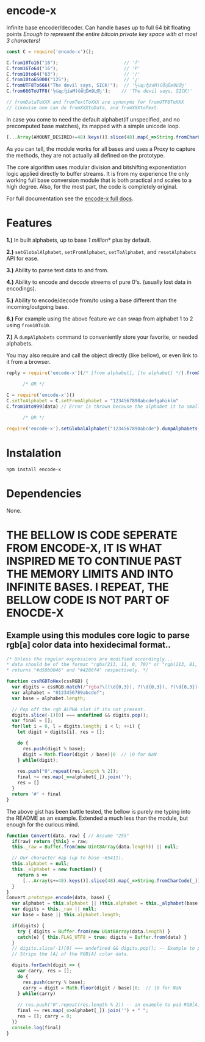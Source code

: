 # encode-x
Infinite base encoder/decoder. Can handle bases up to full 64 bit floating points _Enough to represent the entire bitcoin private key space with at most 3 characters!_

```javascript
const C = require('encode-x')();

C.from10To16("16");                        // 'f'
C.from16To64("16");                        // 'P'
C.from10to64("63");                        // '/'
C.from10to65000("125");                    // '¿'
C.fromUTF8To666("The devil says, SICK!");  // '½Ǥɰ:ɧźaM)ûȭǉĎʍ9ĿƢȷ'
C.from666ToUTF8('½Ǥɰ:ɧźaM)ûȭǉĎʍ9ĿƢȷ');    // 'The devil says, SICK!'

// fromDataToXXX and fromTextToXXX are synonyms for fromUTF8ToXXX
// likewise one can do fromXXXtoData, and fromXXXtoText.
```

In case you come to need the default alphabet(if unspecified, and no precomputed base matches), its mapped with a simple unicode loop.

```javascript
[...Array(AMOUNT_DESIRED+=48).keys()].slice(48).map(_=>String.fromCharCode(_))
```
As you can tell, the module works for all bases and uses a Proxy to capture the methods, they are not actually all defined on the prototype.

The core algorithm uses modular division and bitshifting exponentiation logic applied directly to buffer streams. It is from my experience
the only working full base conversion module that is both practical and scales to a high degree. Also, for the most part, the code is completely original.

For full documentation see the [encode-x full docs](https://ileathan.github.io/encode-x).

# Features

**1.)** In built alphabets, up to base *1 million** plus by default.

**2.)** `setGlobalAlphabet`, `setFromAlphabet`, `setToAlphabet`, and `resetAlphabets` API for ease.

**3.)** Ability to parse text data to and from.

**4.)** Ability to encode and decode streems of pure 0's. (usually lost data in encodings).

**5.)** Ability to encode/decode from/to using a base different than the incoming/outgoing base.

**6.)** For example using the above feature we can swap from alphabet 1 to 2 using `from10To10`.

**7.)** A `dumpAlphabets` command to conveniently store your favorite, or needed alphabets.

You may also require and call the object directly (like bellow), or even link to it from a browser. 

```javascript
reply = require('encode-x')(/* [from alphabet], [to alphabet] */).fromXXXtoXXX(data) 
     
      /* OR */

C = require('encode-x')()
C.setToAlphabet = C.setFromAlphabet = "1234567890abcdefgahiklm"
C.from10to999(data) // Error is thrown because the alphabet it to small for base999.

      /* OR */

require('encode-x').setGlobalAlphabet("1234567890abcde").dumpAlphabets().from64To100(/*...*/);
```

# Instalation

```npm install encode-x```

# Dependencies

None.

<p>

# THE BELLOW IS CODE SEPERATE FROM ENCODE-X, IT IS WHAT INSPIRED ME TO CONTINUE PAST THE MEMORY LIMITS AND INTO INFINITE BASES. I REPEAT, THE BELLOW CODE IS __NOT PART OF ENOCDE-X__


## Example using this modules core logic to parse rgb[a] color data into hexidecimal format..

```javascript
/* Unless the regular expressions are modified accordingly...
* data should be of the format "rgba(213, 11, 0, 70)" or "rgb(113, 81, 70)"
* returns "#d50b0046" and "#4286f4" respectively. */

function cssRGBToHex(cssRGB) {
  var digits = cssRGB.match(/^rgba?\((\d{0,3}), ?(\d{0,3}), ?(\d{0,3})(?:, ?(\d{0,3})\))?\)?$/).slice(1);
  var alphabet = "0123456789abcdef";
  var base = alphabet.length;

  // Pop off the rgb ALPHA slot if its not present.
  digits.slice(-1)[0] === undefined && digits.pop();
  var final = [];
  for(let i = 0, l = digits.length; i < l; ++i) {
    let digit = digits[i], res = []; 

    do {
      res.push(digit % base);
      digit = Math.floor(digit / base)|0  // |0 for NaN
    } while(digit);
  
    res.push("0".repeat(res.length % 2));
    final += res.map(_=>alphabet[_]).join('');
    res = []
  }
  return '#' + final
} 
```

The above gist has been battle tested, the bellow is purely me typing into the README as an example.
Extended a much less than the module, but enough for the curious mind.

```javascript
function Convert(data, raw) { // Assume "255"
  if(raw) return {this} = raw;
  this._raw = Buffer.from(new Uint8Array(data.length)) || null;

  // Our character map (up to base ~65411).
  this.alphabet = null;
  this._alphabet = new function() { 
    return s => 
      [...Array(s+=48).keys()].slice(48).map(_=>String.fromCharCode(_))
  }
}
Convert.prototype.encode(data, base) {
  var alphabet = this.alphabet || (this.alphabet = this._alphabet(base||16));
  var digits = this._raw || null;
  var base = base || this.alphabet.length;

  if(digits) {
    try { digits = Buffer.from(new Uint8Array(data.length) }
    catch(e) { this.FLAG_UTF8 = true; digits = Buffer.from(data) }
  }
  // digits.slice(-1)[0] === undefined && digits.pop(); -- Example to pop off useless 'decoding' data (like base64 ='s).
  // Strips the [A] of the RGB[A] color data.  

  digits.forEach(digit => { 
    var carry, res = [];
    do {
      res.push(carry % base);
      carry = digit = Math.floor(digit / base)|0;  // |0 for NaN
    } while(carry)
  
    // res.push("0".repeat(res.length % 2)) -- an example to pad RGB[A] colors into proper hex format. (base 64 is similar)
    final += res.map(_=>alphabet[_]).join('') + " ";
    res = []; carry = 0;
  })
  console.log(final)
} 

```
